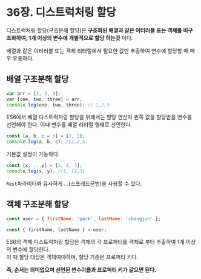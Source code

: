 # 36장. 디스트럭처링 할당

디스트럭처링 할당(구조분해 할당)은 **구조화된 배열과 같은 이터러블 또는 객체를 비구조화하여, 1개 이상의 변수에 개별적으로 할당 하는것** 이다.

배열과 같은 이터러블 또는 객체 리터럴에서 필요한 값만 추출하여 변수에 할당할 때 매우 유용하다.

## 배열 구조분해 할당

```js
var arr = [1, 2, 3];
var [one, two, three] = arr;
console.log(one, two, three); // 1,2,3
```

ES6에서 배열 디스트럭처링 할당을 위해서는 할당 연산자 왼쪽 값을 할당받을 변수를 선언해야 한다. 이때 변수를 배열 리터럴 형태로 선언한다.

```js
const [a, b, c = 3] = [1, 2];
console.log(a, b, c); //1,2,3
```

기본값 설정이 가능하다.

```js
const [x, ...y] = [1, 2, 3];
console.log(x, y); //1, [2,3]
```

`Rest`파라미터롸 유사하게 ...(스프레드문법)을 사용할 수 있다.

## 객체 구조분해 할당

```js
const user = { firstName: 'park', lastName: 'changjun' };

const { firstName, lastName } = user;
```

ES6의 객체 디스트럭처링 할당은 객체의 각 프로퍼티를 객체로 부터 추출하여 1개 이상의 변수에 할당한다.  
이 때 할당 대상은 객체여야하며, 할당 기준은 프로퍼티 키다.

**즉, 순서는 의미없으며 선언된 변수이름과 프로퍼티 키가 같으면 된다.**
